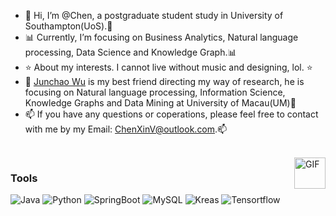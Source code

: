 - 👋 Hi, I’m @Chen, a postgraduate student study in University of Southampton(UoS).👋 
- 📊 Currently, I’m focusing on Business Analytics, Natural language processing, Data Science and Knowledge Graph.📊 
- ⭐ About my interests. I cannot live without music and designing, lol. ⭐
- 🌈 [Junchao Wu](https://github.com/junchaoIU) is my best friend directing my way of research, he is focusing on Natural language processing, Information Science, Knowledge Graphs and Data Mining at University of Macau(UM)🌈
- 📫 If you have any questions or coperations, please feel free to contact with me by my Email: ChenXinV@outlook.com.📫
<br/>
<img align="right" alt="GIF" src="https://github.com/Chen-X666/Chen-X666/blob/master/%E6%9C%AA%E5%91%BD%E5%90%8D.jpg" width = "50" high = "50 "/>

### Tools

![Java](https://img.shields.io/badge/-Java-192133?style=flat-square&logo=java&logoColor=white)
![Python](https://img.shields.io/badge/-Python-192133?style=flat-square&logo=python&logoColor=white)
![SpringBoot](https://img.shields.io/badge/-SpringBoot-192133?style=flat-square&logo=spring&logoColor=white)
![MySQL](https://img.shields.io/badge/-MySQL-192133?style=flat-square&logo=mysql&logoColor=white)
![Kreas](https://img.shields.io/badge/-Kreas-192133?style=flat-square&logo=figma&logoColor=white)
![Tensortflow](https://img.shields.io/badge/-Tensortflow-192133?style=flat-square&logo=figma&logoColor=white)






